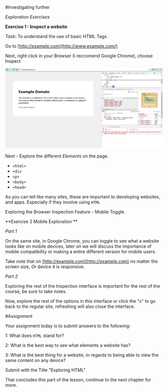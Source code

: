 #Investigating further

*Exploration Exercises*

**Exercise 1 : Inspect a website**

*Task*: To understand the use of basic HTML Tags. 


Go to [http://example.com](http://www.example.com/) 

Next, right click in your Browser (I reccomend Google Chrome), choose Inspect 

<img src="https://github.com/jdc20181/ProgrammersTutorials/blob/master/Lesson1/Insectdemo.jpg"></img>


Next - Explore the different *Elements* on the page. 

  - `<html>`
  - `<div`
  - `<p>`
  - `<body>`
  - `<head>`
  
As you can tell like many sites, these are important to developing websites, and apps. Especially if they involve using `HTML`

Exploring the Browser Inspection Feature - Mobile Toggle. 

**Exercise 2 Mobile Exploration **

*Part 1*

On the same site, in Google Chrome, you can toggle to see what a website looks like on mobile devices, later on we will discuss the importance of mobile compatibility or making a entire different version for mobile users. 

Take note that on [http://example.com](http://example.com) no matter the screen size, *Or* device it is responsive. 

*Part 2*

Exploring the rest of the Inspection interface is important for the rest of the course, be sure to take notes. 

Now, explore the rest of the options in this interface or click the "x" to go back to the regular site, refreshing will also close the interface. 

#Assignment

Your assignment today is to submit answers to the following:

1: What does `HTML` stand for?

2: What is the best way to see what elements a website has?

3: What is the best thing for a website, in regards to being able to view the same content on any device?

Submit with the Title "Exploring HTML" 

That concludes this part of the lesson, continue to the next chapter for more. 
